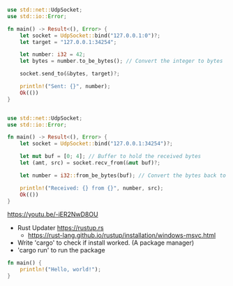 
``` rust

use std::net::UdpSocket;
use std::io::Error;

fn main() -> Result<(), Error> {
    let socket = UdpSocket::bind("127.0.0.1:0")?;
    let target = "127.0.0.1:34254";

    let number: i32 = 42;
    let bytes = number.to_be_bytes(); // Convert the integer to bytes

    socket.send_to(&bytes, target)?;

    println!("Sent: {}", number);
    Ok(())
}

```



``` rust

use std::net::UdpSocket;
use std::io::Error;

fn main() -> Result<(), Error> {
    let socket = UdpSocket::bind("127.0.0.1:34254")?;

    let mut buf = [0; 4]; // Buffer to hold the received bytes
    let (amt, src) = socket.recv_from(&mut buf)?;

    let number = i32::from_be_bytes(buf); // Convert the bytes back to an integer

    println!("Received: {} from {}", number, src);
    Ok(())
}

```

https://youtu.be/-iER2NwD8OU
- Rust Updater https://rustup.rs
  -  https://rust-lang.github.io/rustup/installation/windows-msvc.html
- Write 'cargo' to check if install worked. (A package manager)
- 'cargo run' to run the package

``` rust
fn main() {
    println!("Hello, world!");
}
```


